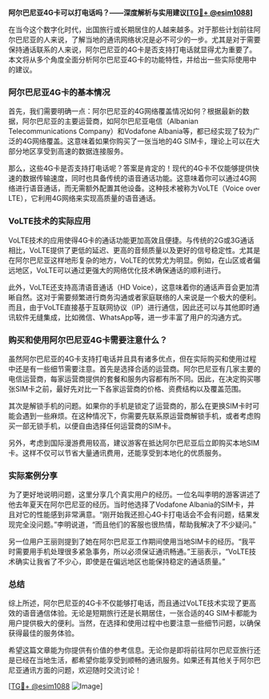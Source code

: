 **阿尔巴尼亚4G卡可以打电话吗？——深度解析与实用建议[[TG💪+ @esim1088](https://t.me/s/esim1088)]**

在当今这个数字化时代，出国旅行或长期居住的人越来越多。对于那些计划前往阿尔巴尼亚的人来说，了解当地的通讯网络状况是必不可少的一步。尤其是对于需要保持通话联系的人来说，阿尔巴尼亚的4G卡是否支持打电话就显得尤为重要了。本文将从多个角度全面分析阿尔巴尼亚4G卡的功能特性，并给出一些实际使用中的建议。

### 阿尔巴尼亚4G卡的基本情况

首先，我们需要明确一点：阿尔巴尼亚的4G网络覆盖情况如何？根据最新的数据，阿尔巴尼亚的主要运营商，如阿尔巴尼亚电信（Albanian Telecommunications Company）和Vodafone Albania等，都已经实现了较为广泛的4G网络覆盖。这意味着如果你购买了一张当地的4G SIM卡，理论上可以在大部分地区享受到高速的数据连接服务。

那么，这些4G卡是否支持打电话呢？答案是肯定的！现代的4G卡不仅能够提供快速的数据传输速度，同时也具备传统的语音通话功能。这意味着你可以通过4G网络进行语音通话，而无需额外配置其他设备。这种技术被称为VoLTE（Voice over LTE），它利用4G网络来实现高质量的语音通话。

### VoLTE技术的实际应用

VoLTE技术的应用使得4G卡的通话功能更加高效且便捷。与传统的2G或3G通话相比，VoLTE提供了更低的延迟、更高的音频质量以及更好的信号稳定性。尤其是在阿尔巴尼亚这样地形复杂的地方，VoLTE的优势尤为明显。例如，在山区或者偏远地区，VoLTE可以通过更强大的网络优化技术确保通话的顺利进行。

此外，VoLTE还支持高清语音通话（HD Voice），这意味着你的通话声音会更加清晰自然。这对于需要频繁进行商务沟通或者家庭联络的人来说是一个极大的便利。而且，由于VoLTE直接基于互联网协议（IP）进行通信，因此还可以与其他即时通讯软件无缝集成，比如微信、WhatsApp等，进一步丰富了用户的沟通方式。

### 购买和使用阿尔巴尼亚4G卡需要注意什么？

虽然阿尔巴尼亚的4G卡支持打电话并且具有诸多优点，但在实际购买和使用过程中还是有一些细节需要注意。首先是选择合适的运营商。阿尔巴尼亚有几家主要的电信运营商，每家运营商提供的套餐和服务内容都有所不同。因此，在决定购买哪张SIM卡之前，最好先对比一下各家运营商的价格、资费结构以及覆盖范围。

其次是解锁手机的问题。如果你的手机是锁定了运营商的，那么在更换SIM卡时可能会遇到一些麻烦。在这种情况下，你需要先联系原运营商解锁手机，或者考虑购买一部无锁手机，以便自由选择任何运营商的SIM卡。

另外，考虑到国际漫游费用较高，建议游客在抵达阿尔巴尼亚后立即购买本地SIM卡。这样不仅可以节省大量通讯费用，还能享受到本地化的优质服务。

### 实际案例分享

为了更好地说明问题，这里分享几个真实用户的经历。一位名叫李明的游客讲述了他去年夏天在阿尔巴尼亚的经历。当时他选择了Vodafone Albania的SIM卡，并且对它的性能感到非常满意。“刚开始我还担心4G卡打电话会不会有问题，结果发现完全没问题。”李明说道，“而且他们的客服也很热情，帮助我解决了不少疑问。”

另一位用户王丽则提到了她在阿尔巴尼亚工作期间使用当地SIM卡的经历。“我平时需要用手机处理很多紧急事务，所以必须保证通讯畅通。”王丽表示，“VoLTE技术确实让我省了不少心，即使是在偏远地区也能保持稳定的通话质量。”

### 总结

综上所述，阿尔巴尼亚的4G卡不仅能够打电话，而且通过VoLTE技术实现了更高效的语音通信体验。无论是短期旅行还是长期居住，一张合适的4G SIM卡都能为用户提供极大的便利。当然，在选择和使用过程中也要注意一些细节问题，以确保获得最佳的服务体验。

希望这篇文章能为你提供有价值的参考信息。无论你是即将前往阿尔巴尼亚旅行还是已经在当地生活，都希望你能享受到顺畅的通讯服务。如果还有其他关于阿尔巴尼亚通讯方面的问题，欢迎随时交流讨论！

[[TG💪+ @esim1088](https://t.me/s/esim1088) ![Image](https://i.postimg.cc/4NQfJmqS/Snipaste-2025-05-13-00-14-12.png)]